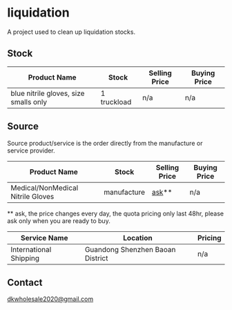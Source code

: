 # liquidation

A project used to clean up liquidation stocks.

## Stock

| Product Name | Stock | Selling Price | Buying Price |
| --- | --- | --- | --- |
| blue nitrile gloves, size smalls only | 1 truckload | n/a | n/a |

## Source 

Source product/service is the order directly from the manufacture or service provider.

| Product Name | Stock | Selling Price | Buying Price |
| --- | --- | --- | --- |
| Medical/NonMedical Nitrile Gloves | manufacture | [ask](mailto:dkwholesale2020@gmail.com)** | n/a |

** ask, the price changes every day, the quota pricing only last 48hr, please ask only when you are ready to buy.

| Service Name | Location | Pricing |
| --- | --- | --- |
| International Shipping | Guandong Shenzhen Baoan District | n/a |

## Contact

dkwholesale2020@gmail.com
